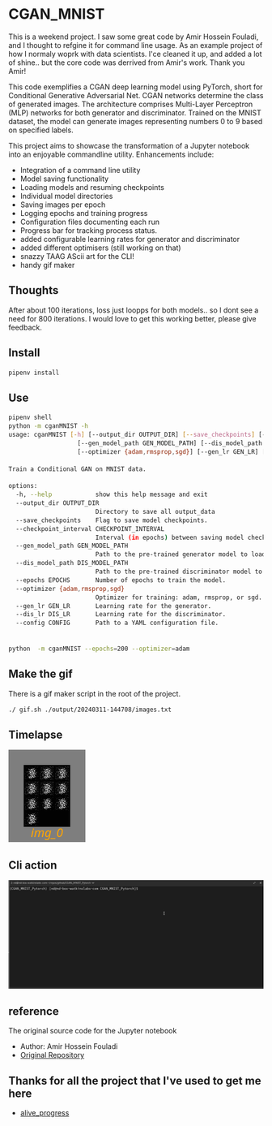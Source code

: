 # CGAN_MNIST

This is a weekend project. I saw some great code by Amir Hossein Fouladi, and I thought to refgine it for command line usage. As an example project of how I normaly woprk with data scientists.  I'ce cleaned it up, and added a lot of shine.. but the core code was derrived from Amir's work. Thank you Amir!

This code exemplifies a CGAN deep learning model using PyTorch, short for Conditional Generative Adversarial Net. CGAN networks determine the class of generated images. The architecture comprises Multi-Layer Perceptron (MLP) networks for both generator and discriminator. Trained on the MNIST dataset, the model can generate images representing numbers 0 to 9 based on specified labels.

This project aims to showcase the transformation of a Jupyter notebook into an enjoyable commandline utility. Enhancements include:

- Integration of a command line utility
- Model saving functionality
- Loading models and resuming checkpoints
- Individual model directories
- Saving images per epoch
- Logging epochs and training progress
- Configuration files documenting each run
- Progress bar for tracking process status.
- added configurable learning rates for generator and discriminator
- added different optimisers (still working on that)
- snazzy TAAG AScii art for the CLI!
- handy gif maker

## Thoughts

After about 100 iterations, loss just loopps for both models.. so I dont see a need for 800 iterations.
I would love to get this working better, please give feedback.

## Install

```bash
pipenv install
```

## Use

```bash
pipenv shell
python -m cganMNIST -h
usage: cganMNIST [-h] [--output_dir OUTPUT_DIR] [--save_checkpoints] [--checkpoint_interval CHECKPOINT_INTERVAL]
                   [--gen_model_path GEN_MODEL_PATH] [--dis_model_path DIS_MODEL_PATH] [--epochs EPOCHS]
                   [--optimizer {adam,rmsprop,sgd}] [--gen_lr GEN_LR] [--dis_lr DIS_LR] [--config CONFIG]

Train a Conditional GAN on MNIST data.

options:
  -h, --help            show this help message and exit
  --output_dir OUTPUT_DIR
                        Directory to save all output_data
  --save_checkpoints    Flag to save model checkpoints.
  --checkpoint_interval CHECKPOINT_INTERVAL
                        Interval (in epochs) between saving model checkpoints.
  --gen_model_path GEN_MODEL_PATH
                        Path to the pre-trained generator model to load.
  --dis_model_path DIS_MODEL_PATH
                        Path to the pre-trained discriminator model to load.
  --epochs EPOCHS       Number of epochs to train the model.
  --optimizer {adam,rmsprop,sgd}
                        Optimizer for training: adam, rmsprop, or sgd.
  --gen_lr GEN_LR       Learning rate for the generator.
  --dis_lr DIS_LR       Learning rate for the discriminator.
  --config CONFIG       Path to a YAML configuration file.


python  -m cganMNIST --epochs=200 --optimizer=adam

```

## Make the gif

There is a gif maker script in the root of the project.

```bash
./ gif.sh ./output/20240311-144708/images.txt
```

## Timelapse

![Compiled Output](assets/output.gif)

## Cli action

![CLI](assets/cli.gif)

## reference

The original source code for the Jupyter notebook

- Author: Amir Hossein Fouladi
- [Original Repository](https://github.com/Amir-Hofo/CGAN_MNIST_Pytorch/tree/main)

## Thanks for all the project that I've used to get me here

- [alive_progress](https://github.com/rsalmei/alive-progress?tab=readme-ov-file)